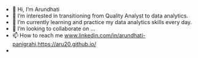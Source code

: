 - 👋 Hi, I’m Arundhati
- 👀 I’m interested in transitioning from Quality Analyst to data analytics.
- 🌱 I’m currently learning and practice my data analytics skills every day.
- 💞️ I’m looking to collaborate on ...
- 📫 How to reach me www.linkedin.com/in/arundhati-panigrahi,https://aru20.github.io/
- 


<!---
aru20/aru20 is a ✨ special ✨ repository because its `README.md` (this file) appears on your GitHub profile.
You can click the Preview link to take a look at your changes.
--->
